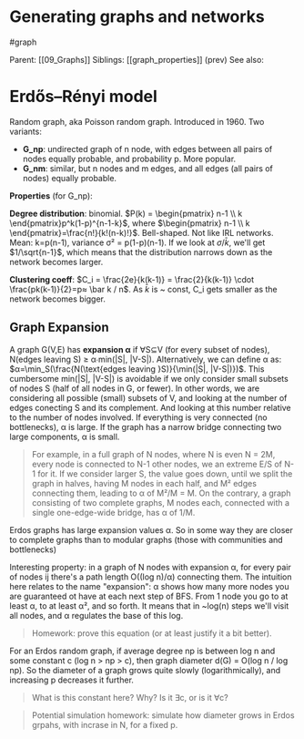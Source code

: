 # Generating graphs and networks

#graph

Parent: [[09_Graphs]]
Siblings: [[graph_properties]] (prev)
See also: 

# Erdős–Rényi model

Random graph, aka Poisson random graph. Introduced in 1960. Two variants:
* **G_np**: undirected graph of n node, with edges between all pairs of nodes equally probable, and probability p. More popular.
* **G_nm**: similar, but n nodes and m edges, and all edges (all pairs of nodes) equally probable.

**Properties** (for G_np):

**Degree distribution**: binomial. $P(k) = \begin{pmatrix} n-1 \\ k \end{pmatrix}p^k(1-p)^{n-1-k}$, where $\begin{pmatrix} n-1 \\ k \end{pmatrix}=\frac{n!}{k!(n-k)!}$. Bell-shaped. Not like IRL networks. Mean: k=p(n-1), variance σ² = p(1-p)(n-1). If we look at $σ/\bar k$, we'll get $1/\sqrt{n-1}$, which means that the distribution narrows down as the network becomes larger.

**Clustering coeff**: $C_i = \frac{2e}{k(k-1)} = \frac{2}{k(k-1)} \cdot \frac{pk(k-1)}{2}=p≈ \bar k / n$. As $\bar k$ is ~ const, C_i gets smaller as the network becomes bigger.

## Graph Expansion

A graph G(V,E) has **expansion α** if ∀S⊆V (for every subset of nodes), N(edges leaving S) ≥ α∙min(|S|, |V-S|). Alternatively, we can define α as: $α=\min_S(\frac{N(\text{edges leaving }S)}{\min(|S|, |V-S|)})$. This cumbersome min(|S|, |V-S|) is avoidable if we only consider small subsets of nodes S (half of all nodes in G, or fewer). In other words, we are considering all possible (small) subsets of V, and looking at the number of edges conecting S and its complement. And looking at this number relative to the number of nodes involved.  If everything is very connected (no bottlenecks), α is large. If the graph has a narrow bridge connecting two large components, α is small.

> For example, in a full graph of N nodes, where N is even N = 2M, every node is connected to N-1 other nodes, we an extreme E/S of N-1 for it. If we consider larger S, the value goes down, until we split the graph in halves, having M nodes in each half, and M² edges connecting them, leading to α of M²/M = M. On the contrary, a graph consisting of two complete graphs, M nodes each, connected with a single one-edge-wide bridge, has α of 1/M.

Erdos graphs has large expansion values α. So in some way they are closer to complete graphs than to modular graphs (those with communities and bottlenecks)

Interesting property: in a graph of N nodes with expansion α, for every pair of nodes ij there's a path length O((log n)/α) connecting them. The intuition here relates to the name "expansion": α shows how many more nodes you are guaranteed ot have at each next step of BFS. From 1 node you go to at least α, to at least α², and so forth. It means that in ~log(n) steps we'll visit all nodes, and α regulates the base of this log.

> Homework: prove this equation (or at least justify it a bit better).

For an Erdos random graph, if average degree np is between log n and some constant c (log n > np > c), then graph diameter d(G) = O(log n / log np). So the diameter of a graph grows quite slowly (logarithmically), and increasing p decreases it further.

> What is this constant here? Why? Is it ∃c, or is it ∀c?

> Potential simulation homework: simulate how diameter grows in Erdos grpahs, with incrase in N, for a fixed p.